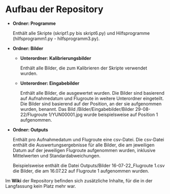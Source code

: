 # Aufbau der Repository

- **Ordner: Programme**
  
  Enthält alle Skripte (skript1.py bis skript6.py) und Hilfsprogramme (hilfsprogramm1.py - hilfsprogramm3.py).
- **Ordner: Bilder**
  - **Unterordner: Kalibrierungsbilder**
    
    Enthält alle Bilder, die zum Kalibrieren der Skripte verwendet wurden.
  - **Unterordner: Eingabebilder**
    
    Enthält alle Bilder, die ausgewertet wurden. Die Bilder sind basierend auf Aufnahmedatum und Flugroute in weitere Unterordner eingeteilt.
    Die Bilder sind basierend auf der Position, an der sie aufgenommen wurden, benannt. Das Bild /Bilder/Eingabebilder/Bilder 29-08-22/Flugroute 1/YUN00001.jpg wurde beispielsweise auf Position 1 aufgenommen.
- **Ordner: Outputs**
  
  Enthält pro Aufnahmedatum und Flugroute eine csv-Datei. Die csv-Datei enthält die Auswertungsergebnisse für alle Bilder, die am jeweiligen Datum auf der jeweiligen Flugroute aufgenommen wurden, inklusive Mittelwerten und Standardabweichungen.
  
  Beispielsweise enthält die Datei Outputs/Bilder 16-07-22_Flugroute 1.csv die Bilder, die am 16.07.22 auf Flugroute 1 aufgenommen wurden.

Im **Wiki** der Repository befinden sich zusätzliche Inhalte, für die in der Langfassung kein Platz mehr war.
